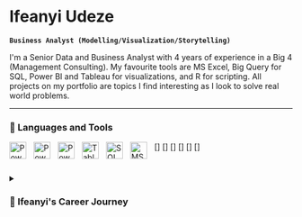 # Ifeanyi Udeze

**`Business Analyst (Modelling/Visualization/Storytelling)`**

I'm a Senior Data and Business Analyst with 4 years of experience in a Big 4 (Management Consulting). My favourite tools are MS Excel, Big Query for SQL, Power BI and Tableau for visualizations, and R for scripting. All projects on my portfolio are topics I find interesting as I look to solve real world problems.

---

### 🧰 Languages and Tools

[<img align="left" alt="Power BI" width="30px" src="https://upload.wikimedia.org/wikipedia/commons/c/cf/New_Power_BI_Logo.svg" style="padding-right:10px;" />]
[<img align="left" alt="Power Apps" width="30px" src="SVG/Power-Apps.svg" style="padding-right:10px;" />]
[<img align="left" alt="Power Automate" width="30px" src="https://icons8.com/icon/jXuZmZPUKCPS/microsoft-power-apps-2020" style="padding-right:10px;" />]
[<img align="left" alt="Tableau" width="30px" src="https://cdn.worldvectorlogo.com/logos/tableau-software.svg" style="padding-right:10px;" />]
[<img align="left" alt="SQL" width="30px" src="https://www.svgrepo.com/show/331761/sql-database-sql-azure.svg" style="padding-right:10px;" />]
[<img align="left" alt="MS Excel" width="30px" src="https://www.svgrepo.com/show/452066/ms-excel.svg" style="padding-right:10px;" />]

#

<details> 
    <summary><h3>🧳 Ifeanyi's Career Journey</h3></summary> 
        My analyst journey started as 12 year old exploring a new computer which my father bought. Since there were no games, I played with MS Excel by plotting useless charts and making random mathematical calculations. I went on to study Mechanical Engineering in the university where I understood the concept of data science and statistics. I had a desire to get into management consulting early on in mt career as, to me, that meant exposure to as many industries as possible while getting a platform to grow and learn from experts. At PwC, I worked on various data analysis and financial analysis projects using any tool I could lay my hands on. Eventually, I focused on delivering sustainable analysis to businesses and have now started to post all projects I work on outside of work here.
